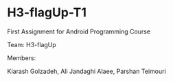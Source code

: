 # H3-flagUp-T1

First Assignment for Android Programming Course

Team: H3-flagUp

Members:

  Kiarash Golzadeh, Ali Jandaghi Alaee, Parshan Teimouri
